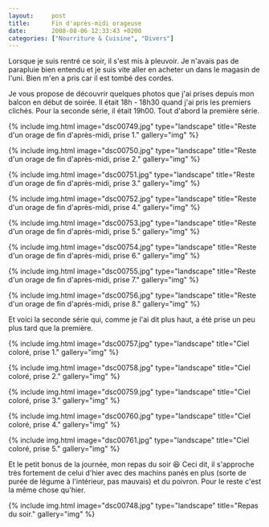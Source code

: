 ```yaml
---
layout:     post
title:      Fin d'après-midi orageuse
date:       2008-08-06 12:33:43 +0200
categories: ["Nourriture & Cuisine", "Divers"]
---
```


Lorsque je suis rentré ce soir, il s'est mis à pleuvoir. Je n'avais pas de parapluie bien entendu et je suis vite
aller en acheter un dans le magasin de l'uni. Bien m'en a pris car il est tombé des cordes.

<!--more-->

Je vous propose de découvrir quelques photos que j'ai prises depuis mon balcon en début de soirée. Il était 18h -
18h30 quand j'ai pris les premiers clichés. Pour la seconde série, il était 19h00. Tout d'abord la première série.

<!-- /assets/images/2008-08-06-fin-dapres-midi-orageuse/dsc00749.jpg -->
{% include img.html
    image="dsc00749.jpg"
    type="landscape"
    title="Reste d'un orage de fin d'après-midi, prise 1."
    gallery="img"
%}

<!-- /assets/images/2008-08-06-fin-dapres-midi-orageuse/dsc00750.jpg -->
{% include img.html
    image="dsc00750.jpg"
    type="landscape"
    title="Reste d'un orage de fin d'après-midi, prise 2."
    gallery="img"
%}

<!-- /assets/images/2008-08-06-fin-dapres-midi-orageuse/dsc00751.jpg -->
{% include img.html
    image="dsc00751.jpg"
    type="landscape"
    title="Reste d'un orage de fin d'après-midi, prise 3."
    gallery="img"
%}

<!-- /assets/images/2008-08-06-fin-dapres-midi-orageuse/dsc00752.jpg -->
{% include img.html
    image="dsc00752.jpg"
    type="landscape"
    title="Reste d'un orage de fin d'après-midi, prise 4."
    gallery="img"
%}

<!-- /assets/images/2008-08-06-fin-dapres-midi-orageuse/dsc00753.jpg -->
{% include img.html
    image="dsc00753.jpg"
    type="landscape"
    title="Reste d'un orage de fin d'après-midi, prise 5."
    gallery="img"
%}

<!-- /assets/images/2008-08-06-fin-dapres-midi-orageuse/dsc00754.jpg -->
{% include img.html
    image="dsc00754.jpg"
    type="landscape"
    title="Reste d'un orage de fin d'après-midi, prise 6."
    gallery="img"
%}

<!-- /assets/images/2008-08-06-fin-dapres-midi-orageuse/dsc00755.jpg -->
{% include img.html
    image="dsc00755.jpg"
    type="landscape"
    title="Reste d'un orage de fin d'après-midi, prise 7."
    gallery="img"
%}

<!-- /assets/images/2008-08-06-fin-dapres-midi-orageuse/dsc00756.jpg -->
{% include img.html
    image="dsc00756.jpg"
    type="landscape"
    title="Reste d'un orage de fin d'après-midi, prise 8."
    gallery="img"
%}

Et voici la seconde série qui, comme je l'ai dit plus haut, a été prise un peu plus tard que la première.

<!-- /assets/images/2008-08-06-fin-dapres-midi-orageuse/dsc00757.jpg -->
{% include img.html
    image="dsc00757.jpg"
    type="landscape"
    title="Ciel coloré, prise 1."
    gallery="img"
%}

<!-- /assets/images/2008-08-06-fin-dapres-midi-orageuse/dsc00758.jpg -->
{% include img.html
    image="dsc00758.jpg"
    type="landscape"
    title="Ciel coloré, prise 2."
    gallery="img"
%}

<!-- /assets/images/2008-08-06-fin-dapres-midi-orageuse/dsc00759.jpg -->
{% include img.html
    image="dsc00759.jpg"
    type="landscape"
    title="Ciel coloré, prise 3."
    gallery="img"
%}

<!-- /assets/images/2008-08-06-fin-dapres-midi-orageuse/dsc00760.jpg -->
{% include img.html
    image="dsc00760.jpg"
    type="landscape"
    title="Ciel coloré, prise 4."
    gallery="img"
%}

<!-- /assets/images/2008-08-06-fin-dapres-midi-orageuse/dsc00761.jpg -->
{% include img.html
    image="dsc00761.jpg"
    type="landscape"
    title="Ciel coloré, prise 5."
    gallery="img"
%}

Et le petit bonus de la journée, mon repas du soir :laughing: Ceci dit, il s'approche très fortement de celui d'hier 
avec des machins panés en plus (sorte de purée de légume à l'intérieur, pas mauvais) et du poivron. Pour le reste c'est
la même chose qu'hier.

<!-- /assets/images/2008-08-06-fin-dapres-midi-orageuse/dsc00748.jpg -->
{% include img.html
    image="dsc00748.jpg"
    type="landscape"
    title="Repas du soir."
    gallery="img"
%}

